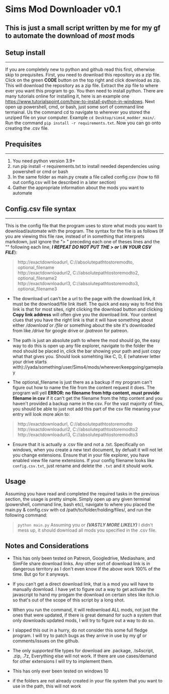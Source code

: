 # Sims Mod Downloader v0.1
## This is just a small script written by me for my gf to automate the download of *most* mods

## Setup install
---
If you are completely new to python and github read this first, otherwise skip to prequisites. First, you need to download this repository as a zip file. Click on the green **CODE** button on the top right and click download as zip. This will download the repository as a zip file. Extract the zip file to where ever you want this program to go.
You then need to install python. There are many tutorials online for installing it, here is an example one https://www.tutorialspoint.com/how-to-install-python-in-windows. Next open up powershell, cmd, or bash, just some sort of command line termainal. Us the command cd to navigate to wherever you stored the unziped file on your computer. Example `cd Desktop/sims4_modder_main/`. Run the command `pip install -r requirements.txt`. Now you can go onto creating the .csv file.

## Prequisites
---
1. You need python version 3.9+
2. run pip install -r requirements.txt to install needed dependencies using powershell or cmd or bash
3. In the same folder as main.py create a file called config.csv (how to fill out config.csv will be described in a later section)
4. Gather the appropriate information about the mods you want to automate

## Config.csv file syntax
---
This is the config file that the program uses to store what mods you want to download/automate with the program. The syntax for the file is as follows (If you are viewing this file raw, instead of in something that interprets markdown, just ignore the "> " preceding each one of theses lines and the "\" following each line, ***I REPEAT DO NOT PUT THE > or \ IN YOUR CSV FILE***):
> http://exactdownloadurl, C://absolutepathtostoremodto, optional_filename \
> http://exactdownloadurl2, C://absolutepathtostoremodto2, optional_filename2 \
> http://exactdownloadurl3, C://absolutepathtostoremodto3, optional_filename3

- The download url can't be a url to the page with the download link, it must be the download/file link itself. The quick and easy way to find this link is that for most sites, right clicking the download button and clicking **Copy link address** will often give you the download link. Your context clues that you have the right link is that it will have something about either */download* or */file* or something about the site it's downloaded from like */drive* for google drive or */patreon* for patreon.

- The path is just an absolute path to where the mod should go, the easy way to do this is open up any file explorer, navigate to the folder the mod should be placed in, click the bar showing your path and just copy what that gives you. Should look somehting like C, D, E (whatever letter your drive starts with)://yada/something/user/Sims4/mods/wherever/keepgoing/gameplay

- The optional_filename is just there as a backup if my program can't figure out how to name the file from the content request it does. The program will yell **ERROR: no filename from http content, must provide filename in csv** if it can't get the filename from the http content and you haven't provided a backup name in the csv. For the vast majority of files, you should be able to just not add this part of the csv file meaning your entry will look more akin to:
> http://exactdownloadurl, C://absolutepathtostoremodto \
> http://exactdownloadurl2, C://absolutepathtostoremodto2 \
> http://exactdownloadurl3, C://absolutepathtostoremodto3

- Ensure that it is actually a .csv file and not a .txt. Specifically on windows, when you create a new text document, by defualt it will not let you change extensions. Ensure that in your file explorer, you have enabled view file name extensions. If your config filename looks like `config.csv.txt`, just rename and delete the `.txt` and it should work.

## Usage
Assuming you have read and completed the required tasks in the previous section, the usage is pretty simple. Simply open up any given terminal (powershell, command line, bash etc), navigate to where you placed the main.py & config.csv with cd /path/to/folder/holding/files/, and run the following command:
> `python main.py`
Assuming you or ***(VASTLY MORE LIKELY)*** I didn't mess up, it should download all mods you specified in the .csv file.

## Notes and Considerations
- This has only been tested on Patreon, Googledrive, Mediashare, and SimFile share download links. Any other sort of download link is in dangerous territory as I don't even know if the above work 100% of the time. But go for it anyways.

- If you can't get a direct download link, that is a mod you will have to manually download. I have yet to figure out a way to get activate the javascript to hand my progam the download on certain sites like itch.io so that's out of the scope of this script by a long shot.

- When you run the command, it will redownload ALL mods, not just the ones that were updated, if there is great demand for such a system that only downloads updated mods, I will try to figure out a way to do so.

- I slapped this out in a hurry, do not consider this some full fledge program. I will try to patch bugs as they arrive in use by my gf or comments/issues on the github.

- The only *supported* file types for download are .package, .ts4script, .zip, .7z, Everything else will not work. If there are use cases/demand for other extensions I will try to implement them.

- This has only ever been tested on windows 10

- if the folders are not already created in your file system that you want to use in the path, this will not work
